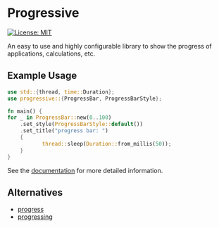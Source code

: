# Progressive

[![License: MIT](https://img.shields.io/badge/License-MIT-yellow.svg)](https://opensource.org/licenses/MIT)

An easy to use and highly configurable library to show the progress of applications, calculations,
etc.

## Example Usage
``` rust
use std::{thread, time::Duration};
use progressive::{ProgressBar, ProgressBarStyle};

fn main() {
for _ in ProgressBar::new(0..100)
    .set_style(ProgressBarStyle::default())
    .set_title("progress bar: ")
    {
           thread::sleep(Duration::from_millis(50));
    }
}
```

See the [documentation](https://docs.rs/crate/progressive/latest) for more detailed information.

## Alternatives
- [progress](https://crates.io/crates/progress)
- [progressing](https://crates.io/crates/progressing) 
